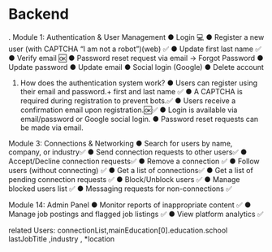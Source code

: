 # Backend

.
Module 1: Authentication & User Management
●	Login 💻
●	Register a new user (with CAPTCHA “I am not a robot”)(web) ✅
●	Update first last  name ✅
●	Verify email 🆗
●	Password reset request via email ->	Forgot Password
●	Update password
●	Update email 
●	Social login (Google)
●	Delete account


1. How does the authentication system work?
●	Users can register using their email and password.+ first and last name ✅
●	A CAPTCHA is required during registration to prevent bots.✅
●	Users receive a confirmation email upon registration.🆗✅
●	Login is available via email/password or Google social login.
●	Password reset requests can be made via email.



 Module 3: Connections & Networking
●	Search for users by name, company, or industry✅
●	Send connection requests to other users✅
●	Accept/Decline connection requests✅
●	Remove a connection ✅
●	Follow users (without connecting) ✅
●	Get a list of connections✅
●	Get a list of pending connection requests ✅
●	Block/Unblock users ✅
●	Manage blocked users list ✅
●	Messaging requests for non-connections ✅



Module 14: Admin Panel
●	Monitor reports of inappropriate content ✅
●	Manage job postings and flagged job listings ✅
●	View platform analytics ✅



related Users: connectionList,mainEducation[0].education.school lastJobTitle ,industry  , *location